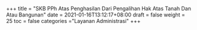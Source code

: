 +++
title = "SKB PPh Atas Penghasilan Dari Pengalihan Hak Atas Tanah Dan Atau Bangunan"
date = 2021-01-16T13:12:17+08:00
draft = false
weight = 25
toc = false
categories ="Layanan Administrasi"
+++